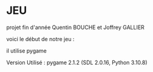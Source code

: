 # JEU
projet fin d'année Quentin BOUCHE et Joffrey GALLIER

voici le début de notre jeu :

il utilise pygame 

Version Utilisé :
pygame 2.1.2 (SDL 2.0.16, Python 3.10.8)

